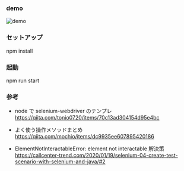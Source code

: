 ### demo

![demo](./gif/demo.gif)

### セットアップ

npm install

### 起動

npm run start

### 参考

- node で selenium-webdriver のテンプレ
  https://qiita.com/tonio0720/items/70c13ad304154d95e4bc

- よく使う操作メソッドまとめ
  https://qiita.com/mochio/items/dc9935ee607895420186

- ElementNotInteractableError: element not interactable 解決策
  https://callcenter-trend.com/2020/01/19/selenium-04-create-test-scenario-with-selenium-and-java/#2
